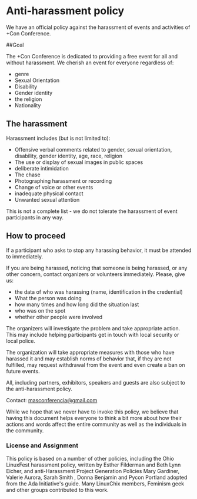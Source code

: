 
# Anti-harassment policy

We have an official policy against the harassment of events and activities of +Con Conference.

##Goal

The +Con Conference is dedicated to providing a free event for all and without harassment.
We cherish an event for everyone regardless of:
- genre
- Sexual Orientation
- Disability
- Gender identity
- the religion
- Nationality

## The harassment

Harassment includes (but is not limited to):
- Offensive verbal comments related to gender, sexual orientation, disability, gender identity, age, race, religion
- The use or display of sexual images in public spaces
- deliberate intimidation
- The chase
- Photographing harassment or recording
- Change of voice or other events
- inadequate physical contact
- Unwanted sexual attention

This is not a complete list - we do not tolerate the harassment of event participants in any way.

## How to proceed

If a participant who asks to stop any harassing behavior, it must be attended to immediately.

If you are being harassed, noticing that someone is being harassed, or any other concern, contact organizers or volunteers immediately.
Please, give us:
- the data of who was harassing (name, identification in the credential)
- What the person was doing
- how many times and how long did the situation last
- who was on the spot
- whether other people were involved

The organizers will investigate the problem and take appropriate action. This may include helping participants get in touch with local security or local police.

The organization will take appropriate measures with those who have harassed it and may establish norms of behavior that, if they are not fulfilled, may request withdrawal from the event and even create a ban on future events.

All, including partners, exhibitors, speakers and guests are also subject to the anti-harassment policy.


Contact: masconferencia@gmail.com

While we hope that we never have to invoke this policy, we believe that having this document helps everyone to think a bit more about how their actions and words affect the entire community as well as the individuals in the community.

### License and Assignment

This policy is based on a number of other policies, including the Ohio LinuxFest harassment policy, written by Esther Filderman and Beth Lynn Eicher, and anti-Harassment Project Generation Policies Mary Gardiner, Valerie Aurora, Sarah Smith , Donna Benjamin and Pycon Portland adopted from the Ada Initiative's guide.  Many LinuxChix members, Feminism geek and other groups contributed to this work.

